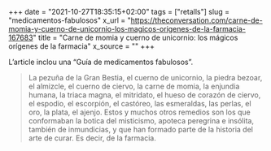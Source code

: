 +++
date = "2021-10-27T18:35:15+02:00"
tags = ["retalls"]
slug = "medicamentos-fabulosos"
x_url = "https://theconversation.com/carne-de-momia-y-cuerno-de-unicornio-los-magicos-origenes-de-la-farmacia-167683"
title = "Carne de momia y cuerno de unicornio: los mágicos orígenes de la farmacia"
x_source = ""
+++


L’article inclou una “Guía de medicamentos fabulosos”.

> La pezuña de la Gran Bestia, el cuerno de unicornio, la piedra bezoar, el almizcle, el cuerno de ciervo, la carne de momia, la enjundia humana, la triaca magna, el mitridato, el hueso de corazón de ciervo, el espodio, el escorpión, el castóreo, las esmeraldas, las perlas, el oro, la plata, el ajenjo. Estos y muchos otros remedios son los que conformaban la botica del misticismo, apoteca peregrina e insólita, también de inmundicias, y que han formado parte de la historia del arte de curar. Es decir, de la farmacia.
